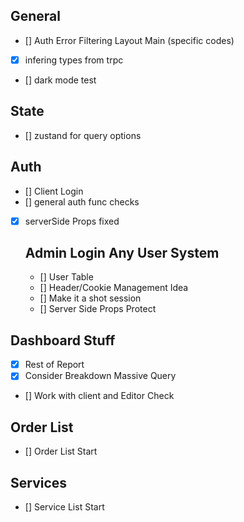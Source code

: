 ## General

- [] Auth Error Filtering Layout Main (specific codes)
- [x] infering types from trpc
- [] dark mode test

## State

<!-- question Is it confirmed that we will be using Zustand? -->

- [] zustand for query options

## Auth

- [] Client Login
- [] general auth func checks
- [x] serverSide Props fixed

  ## Admin Login Any User System

  - [] User Table
  - [] Header/Cookie Management Idea
  - [] Make it a shot session
  - [] Server Side Props Protect

## Dashboard Stuff

- [x] Rest of Report
- [x] Consider Breakdown Massive Query
- [] Work with client and Editor Check

## Order List

- [] Order List Start

## Services

- [] Service List Start
